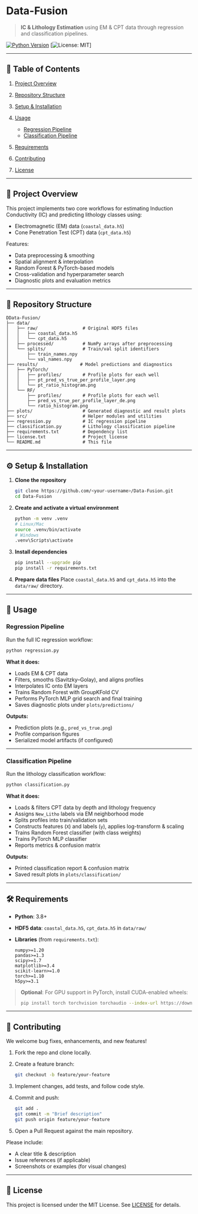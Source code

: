 # Data-Fusion

> **IC & Lithology Estimation** using EM & CPT data through regression and classification pipelines.

[![Python Version](https://img.shields.io/badge/python-3.8%2B-blue.svg)](https://www.python.org/) \[![License: MIT](https://img.shields.io/badge/license-MIT-green.svg)]

---

## 📑 Table of Contents

1. [Project Overview](#project-overview)
2. [Repository Structure](#repository-structure)
3. [Setup & Installation](#setup--installation)
4. [Usage](#usage)

   * [Regression Pipeline](#regression-pipeline)
   * [Classification Pipeline](#classification-pipeline)
5. [Requirements](#requirements)
6. [Contributing](#contributing)
7. [License](#license)

---

## 📝 Project Overview

This project implements two core workflows for estimating Induction Conductivity (IC) and predicting lithology classes using:

* Electromagnetic (EM) data (`coastal_data.h5`)
* Cone Penetration Test (CPT) data (`cpt_data.h5`)

Features:

* Data preprocessing & smoothing
* Spatial alignment & interpolation
* Random Forest & PyTorch-based models
* Cross-validation and hyperparameter search
* Diagnostic plots and evaluation metrics

---

## 📁 Repository Structure

```
DData-Fusion/
├── data/
│   ├── raw/                 # Original HDF5 files
│   │   ├── coastal_data.h5
│   │   └── cpt_data.h5
│   ├── processed/           # NumPy arrays after preprocessing
│   └── splits/              # Train/val split identifiers
│       ├── train_names.npy
│       └── val_names.npy
├── results/                # Model predictions and diagnostics
│   ├── PyTorch/
│   │   ├── profiles/        # Profile plots for each well
│   │   ├── pt_pred_vs_true_per_profile_layer.png
│   │   └── pt_ratio_histogram.png
│   └── RF/
│       ├── profiles/        # Profile plots for each well
│       ├── pred_vs_true_per_profile_layer_de.png
│       └── ratio_histogram.png
├── plots/                   # Generated diagnostic and result plots
├── src/                     # Helper modules and utilities
├── regression.py            # IC regression pipeline
├── classification.py        # Lithology classification pipeline
├── requirements.txt         # Dependency list
├── license.txt              # Project license
└── README.md                # This file
```

---

## ⚙️ Setup & Installation

1. **Clone the repository**

   ```bash
   git clone https://github.com/<your-username>/Data-Fusion.git
   cd Data-Fusion
   ```

2. **Create and activate a virtual environment**

   ```bash
   python -m venv .venv
   # Linux/Mac
   source .venv/bin/activate
   # Windows
   .venv\Scripts\activate
   ```

3. **Install dependencies**

   ```bash
   pip install --upgrade pip
   pip install -r requirements.txt
   ```

4. **Prepare data files**
   Place `coastal_data.h5` and `cpt_data.h5` into the `data/raw/` directory.

---

## 🚀 Usage

### Regression Pipeline

Run the full IC regression workflow:

```bash
python regression.py
```

**What it does:**

* Loads EM & CPT data
* Filters, smooths (Savitzky–Golay), and aligns profiles
* Interpolates IC onto EM layers
* Trains Random Forest with GroupKFold CV
* Performs PyTorch MLP grid search and final training
* Saves diagnostic plots under `plots/predictions/`

**Outputs:**

* Prediction plots (e.g., `pred_vs_true.png`)
* Profile comparison figures
* Serialized model artifacts (if configured)

---

### Classification Pipeline

Run the lithology classification workflow:

```bash
python classification.py
```

**What it does:**

* Loads & filters CPT data by depth and lithology frequency
* Assigns `New_Litho` labels via EM neighborhood mode
* Splits profiles into train/validation sets
* Constructs features (`X`) and labels (`y`), applies log-transform & scaling
* Trains Random Forest classifier (with class weights)
* Trains PyTorch MLP classifier
* Reports metrics & confusion matrix

**Outputs:**

* Printed classification report & confusion matrix
* Saved result plots in `plots/classification/`

---

## 🛠️ Requirements

* **Python**: 3.8+
* **HDF5 data**: `coastal_data.h5`, `cpt_data.h5` in `data/raw/`
* **Libraries** (from `requirements.txt`):

  ```
  numpy>=1.20
  pandas>=1.3
  scipy>=1.7
  matplotlib>=3.4
  scikit-learn>=1.0
  torch>=1.10
  h5py>=3.1
  ```

> **Optional**: For GPU support in PyTorch, install CUDA-enabled wheels:
>
> ```bash
> pip install torch torchvision torchaudio --index-url https://download.pytorch.org/whl/cu117
> ```

---

## 🤝 Contributing

We welcome bug fixes, enhancements, and new features!

1. Fork the repo and clone locally.
2. Create a feature branch:

   ```bash
   git checkout -b feature/your-feature
   ```
3. Implement changes, add tests, and follow code style.
4. Commit and push:

   ```bash
   git add .
   git commit -m "Brief description"
   git push origin feature/your-feature
   ```
5. Open a Pull Request against the main repository.

Please include:

* A clear title & description
* Issue references (if applicable)
* Screenshots or examples (for visual changes)

---

## 📄 License

This project is licensed under the MIT License. See [LICENSE](LICENSE) for details.

